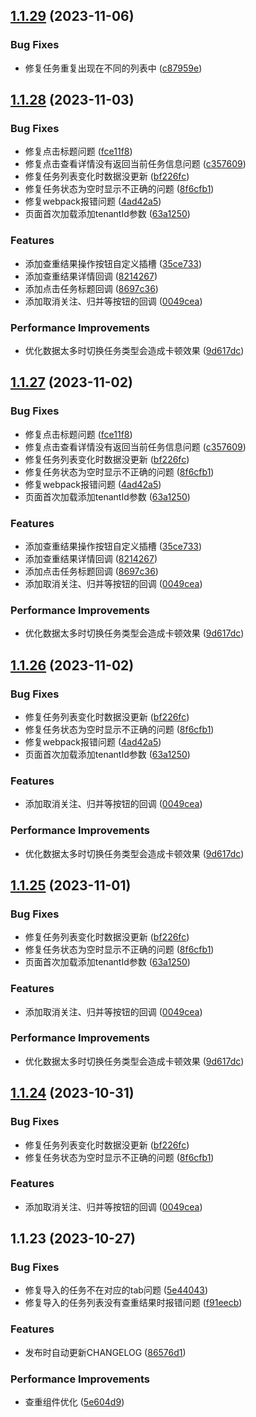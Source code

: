 

## [1.1.29](http://192.168.0.66/font-end/look-ui/compare/1.1.28...1.1.29) (2023-11-06)


### Bug Fixes

* 修复任务重复出现在不同的列表中 ([c87959e](http://192.168.0.66/font-end/look-ui/commits/c87959efda64b14af9b68b4b7b49527f3b50daf3))

## [1.1.28](http://192.168.0.66/font-end/look-ui/compare/1.1.23...1.1.28) (2023-11-03)


### Bug Fixes

* 修复点击标题问题 ([fce11f8](http://192.168.0.66/font-end/look-ui/commits/fce11f8cfed110312f3349c144ac17d180e7927b))
* 修复点击查看详情没有返回当前任务信息问题 ([c357609](http://192.168.0.66/font-end/look-ui/commits/c357609d801b35425f148806039b441a33df2ba8))
* 修复任务列表变化时数据没更新 ([bf226fc](http://192.168.0.66/font-end/look-ui/commits/bf226fc4bd25a20cacfa0eb08c0bb84cbf5f8965))
* 修复任务状态为空时显示不正确的问题 ([8f6cfb1](http://192.168.0.66/font-end/look-ui/commits/8f6cfb1a284404fc7888272eb20ebcf1239e90c6))
* 修复webpack报错问题 ([4ad42a5](http://192.168.0.66/font-end/look-ui/commits/4ad42a5082e0d372dba375f740a3d8abae26e85a))
* 页面首次加载添加tenantId参数 ([63a1250](http://192.168.0.66/font-end/look-ui/commits/63a1250e0c250a5b6d285c89a887e889dfc8849f))


### Features

* 添加查重结果操作按钮自定义插槽 ([35ce733](http://192.168.0.66/font-end/look-ui/commits/35ce733081d4c471d58e154d441aae8a13e9f9b6))
* 添加查重结果详情回调 ([8214267](http://192.168.0.66/font-end/look-ui/commits/82142679185e4a35064c5871dabe3ac033bd8d15))
* 添加点击任务标题回调 ([8697c36](http://192.168.0.66/font-end/look-ui/commits/8697c36d08ee1bfb44df3b6ec9c1f0cfde83ace2))
* 添加取消关注、归并等按钮的回调 ([0049cea](http://192.168.0.66/font-end/look-ui/commits/0049cea09afda62d3229b30347ad91d65c0bfdae))


### Performance Improvements

* 优化数据太多时切换任务类型会造成卡顿效果 ([9d617dc](http://192.168.0.66/font-end/look-ui/commits/9d617dc5ff7a6a3a1d2b2e64e7f8283c90236579))

## [1.1.27](http://192.168.0.66/font-end/look-ui/compare/1.1.23...1.1.27) (2023-11-02)


### Bug Fixes

* 修复点击标题问题 ([fce11f8](http://192.168.0.66/font-end/look-ui/commits/fce11f8cfed110312f3349c144ac17d180e7927b))
* 修复点击查看详情没有返回当前任务信息问题 ([c357609](http://192.168.0.66/font-end/look-ui/commits/c357609d801b35425f148806039b441a33df2ba8))
* 修复任务列表变化时数据没更新 ([bf226fc](http://192.168.0.66/font-end/look-ui/commits/bf226fc4bd25a20cacfa0eb08c0bb84cbf5f8965))
* 修复任务状态为空时显示不正确的问题 ([8f6cfb1](http://192.168.0.66/font-end/look-ui/commits/8f6cfb1a284404fc7888272eb20ebcf1239e90c6))
* 修复webpack报错问题 ([4ad42a5](http://192.168.0.66/font-end/look-ui/commits/4ad42a5082e0d372dba375f740a3d8abae26e85a))
* 页面首次加载添加tenantId参数 ([63a1250](http://192.168.0.66/font-end/look-ui/commits/63a1250e0c250a5b6d285c89a887e889dfc8849f))


### Features

* 添加查重结果操作按钮自定义插槽 ([35ce733](http://192.168.0.66/font-end/look-ui/commits/35ce733081d4c471d58e154d441aae8a13e9f9b6))
* 添加查重结果详情回调 ([8214267](http://192.168.0.66/font-end/look-ui/commits/82142679185e4a35064c5871dabe3ac033bd8d15))
* 添加点击任务标题回调 ([8697c36](http://192.168.0.66/font-end/look-ui/commits/8697c36d08ee1bfb44df3b6ec9c1f0cfde83ace2))
* 添加取消关注、归并等按钮的回调 ([0049cea](http://192.168.0.66/font-end/look-ui/commits/0049cea09afda62d3229b30347ad91d65c0bfdae))


### Performance Improvements

* 优化数据太多时切换任务类型会造成卡顿效果 ([9d617dc](http://192.168.0.66/font-end/look-ui/commits/9d617dc5ff7a6a3a1d2b2e64e7f8283c90236579))

## [1.1.26](http://192.168.0.66/font-end/look-ui/compare/1.1.23...1.1.26) (2023-11-02)


### Bug Fixes

* 修复任务列表变化时数据没更新 ([bf226fc](http://192.168.0.66/font-end/look-ui/commits/bf226fc4bd25a20cacfa0eb08c0bb84cbf5f8965))
* 修复任务状态为空时显示不正确的问题 ([8f6cfb1](http://192.168.0.66/font-end/look-ui/commits/8f6cfb1a284404fc7888272eb20ebcf1239e90c6))
* 修复webpack报错问题 ([4ad42a5](http://192.168.0.66/font-end/look-ui/commits/4ad42a5082e0d372dba375f740a3d8abae26e85a))
* 页面首次加载添加tenantId参数 ([63a1250](http://192.168.0.66/font-end/look-ui/commits/63a1250e0c250a5b6d285c89a887e889dfc8849f))


### Features

* 添加取消关注、归并等按钮的回调 ([0049cea](http://192.168.0.66/font-end/look-ui/commits/0049cea09afda62d3229b30347ad91d65c0bfdae))


### Performance Improvements

* 优化数据太多时切换任务类型会造成卡顿效果 ([9d617dc](http://192.168.0.66/font-end/look-ui/commits/9d617dc5ff7a6a3a1d2b2e64e7f8283c90236579))

## [1.1.25](http://192.168.0.66/font-end/look-ui/compare/1.1.23...1.1.25) (2023-11-01)


### Bug Fixes

* 修复任务列表变化时数据没更新 ([bf226fc](http://192.168.0.66/font-end/look-ui/commits/bf226fc4bd25a20cacfa0eb08c0bb84cbf5f8965))
* 修复任务状态为空时显示不正确的问题 ([8f6cfb1](http://192.168.0.66/font-end/look-ui/commits/8f6cfb1a284404fc7888272eb20ebcf1239e90c6))
* 页面首次加载添加tenantId参数 ([63a1250](http://192.168.0.66/font-end/look-ui/commits/63a1250e0c250a5b6d285c89a887e889dfc8849f))


### Features

* 添加取消关注、归并等按钮的回调 ([0049cea](http://192.168.0.66/font-end/look-ui/commits/0049cea09afda62d3229b30347ad91d65c0bfdae))


### Performance Improvements

* 优化数据太多时切换任务类型会造成卡顿效果 ([9d617dc](http://192.168.0.66/font-end/look-ui/commits/9d617dc5ff7a6a3a1d2b2e64e7f8283c90236579))

## [1.1.24](http://192.168.0.66/font-end/look-ui/compare/1.1.23...1.1.24) (2023-10-31)


### Bug Fixes

* 修复任务列表变化时数据没更新 ([bf226fc](http://192.168.0.66/font-end/look-ui/commits/bf226fc4bd25a20cacfa0eb08c0bb84cbf5f8965))
* 修复任务状态为空时显示不正确的问题 ([8f6cfb1](http://192.168.0.66/font-end/look-ui/commits/8f6cfb1a284404fc7888272eb20ebcf1239e90c6))


### Features

* 添加取消关注、归并等按钮的回调 ([0049cea](http://192.168.0.66/font-end/look-ui/commits/0049cea09afda62d3229b30347ad91d65c0bfdae))

## 1.1.23 (2023-10-27)


### Bug Fixes

* 修复导入的任务不在对应的tab问题 ([5e44043](http://192.168.0.66/font-end/look-ui/commit/5e440438c305ba4b385158bdda558794051691a2))
* 修复导入的任务列表没有查重结果时报错问题 ([f91eecb](http://192.168.0.66/font-end/look-ui/commit/f91eecba195a6352c5e8cf1daee1c4507b245fe0))


### Features

* 发布时自动更新CHANGELOG ([86576d1](http://192.168.0.66/font-end/look-ui/commit/86576d128e3b15718e51b0a3a7851a5c4223897a))


### Performance Improvements

* 查重组件优化 ([5e604d9](http://192.168.0.66/font-end/look-ui/commit/5e604d92fd7c95ed1560630b577b493e54638031))